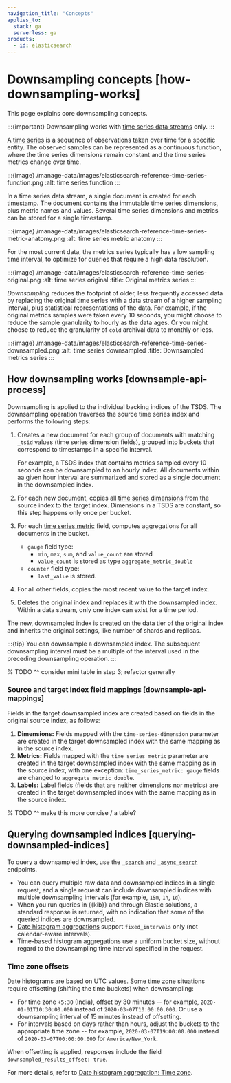 ```yaml
---
navigation_title: "Concepts"
applies_to:
  stack: ga
  serverless: ga
products:
  - id: elasticsearch
---
```


# Downsampling concepts [how-downsampling-works]

This page explains core downsampling concepts. 

:::{important}
Downsampling works with [time series data streams](/manage-data/data-store/data-streams/time-series-data-stream-tsds.md) only.
:::

A [time series](/manage-data/data-store/data-streams/time-series-data-stream-tsds.md#time-series) is a sequence of observations taken over time for a specific entity. The observed samples can be represented as a continuous function, where the time series dimensions remain constant and the time series metrics change over time.

:::{image} /manage-data/images/elasticsearch-reference-time-series-function.png
:alt: time series function
:::

In a time series data stream, a single document is created for each timestamp. The document contains the immutable time series dimensions, plus metric names and values. Several time series dimensions and metrics can be stored for a single timestamp.

:::{image} /manage-data/images/elasticsearch-reference-time-series-metric-anatomy.png
:alt: time series metric anatomy
:::

For the most current data, the metrics series typically has a low sampling time interval, to optimize for queries that require a high data resolution.

:::{image} /manage-data/images/elasticsearch-reference-time-series-original.png
:alt: time series original
:title: Original metrics series
:::

_Downsampling_ reduces the footprint of older, less frequently accessed data by replacing the original time series with a data stream of a higher sampling interval, plus statistical representations of the data. For example, if the original metrics samples were taken every 10 seconds, you might choose to reduce the sample granularity to hourly as the data ages. Or you might choose to reduce the granularity of `cold` archival data to monthly or less.

:::{image} /manage-data/images/elasticsearch-reference-time-series-downsampled.png
:alt: time series downsampled
:title: Downsampled metrics series
:::


## How downsampling works [downsample-api-process]

Downsampling is applied to the individual backing indices of the TSDS. The downsampling operation traverses the source time series index and performs the following steps:

1. Creates a new document for each group of documents with  matching `_tsid` values (time series dimension fields), grouped into buckets that correspond to timestamps in a specific interval.

    For example, a TSDS index that contains metrics sampled every 10 seconds can be downsampled to an hourly index. All documents within aa given hour interval are summarized and stored as a single document in the downsampled index.

2. For each new document, copies all [time series dimensions](time-series-data-stream-tsds.md#time-series-dimension) from the source index to the target index. Dimensions in a TSDS are constant, so this step happens only once per bucket.
3. For each [time series metric](time-series-data-stream-tsds.md#time-series-metric) field, computes aggregations for all documents in the bucket.

    * `gauge` field type:
        * `min`, `max`, `sum`, and `value_count` are stored 
        * `value_count` is stored as type `aggregate_metric_double`
    * `counter` field type:
        * `last_value` is stored.

4. For all other fields, copies the most recent value to the target index.
5. Deletes the original index and replaces it with the downsampled index. Within a data stream, only one index can exist for a time period.

The new, downsampled index is created on the data tier of the original index and inherits the original settings, like number of shards and replicas.

:::{tip}
You can downsample a downsampled index. The subsequent downsampling interval must be a multiple of the interval used in the preceding downsampling operation.
:::

% TODO ^^ consider mini table in step 3; refactor generally

### Source and target index field mappings [downsample-api-mappings]

Fields in the target downsampled index are created based on fields in the original source index, as follows:

1. **Dimensions:** Fields mapped with the `time-series-dimension` parameter are created in the target downsampled index with the same mapping as in the source index.
2. **Metrics:** Fields mapped with the `time_series_metric` parameter are created in the target downsampled index with the same mapping as in the source index, with one exception: `time_series_metric: gauge` fields are changed to `aggregate_metric_double`.
3. **Labels:** Label fields (fields that are neither dimensions nor metrics) are created in the target downsampled index with the same mapping as in the source index.

% TODO ^^ make this more concise / a table?

## Querying downsampled indices [querying-downsampled-indices]

To query a downsampled index, use the [`_search`](https://www.elastic.co/docs/api/doc/elasticsearch/operation/operation-search) and [`_async_search`](https://www.elastic.co/docs/api/doc/elasticsearch/operation/operation-async-search-submit) endpoints. 

* You can query multiple raw data and downsampled indices in a single request, and a single request can include downsampled indices with multiple downsampling intervals (for example, `15m`, `1h`, `1d`).
* When you run queries in {{kib}} and through Elastic solutions, a standard response is returned, with no indication that some of the queried indices are downsampled.
* [Date histogram aggregations](elasticsearch://reference/aggregations/search-aggregations-bucket-datehistogram-aggregation.md) support `fixed_intervals` only (not calendar-aware intervals).
* Time-based histogram aggregations use a uniform bucket size, without regard to the downsampling time interval specified in the request.

### Time zone offsets

Date histograms are based on UTC values. Some time zone situations require offsetting (shifting the time buckets) when downsampling:
     
* For time zone `+5:30` (India), offset by 30 minutes -- for example, `2020-01-01T10:30:00.000` instead of `2020-03-07T10:00:00.000`. Or use a downsampling interval of 15 minutes instead of offsetting.
* For intervals based on days rather than hours, adjust the buckets to the appropriate time zone -- for example, `2020-03-07T19:00:00.000` instead of `2020-03-07T00:00:00.000` for `America/New_York`. 

When offsetting is applied, responses include the field `downsampled_results_offset: true`.

For more details, refer to [Date histogram aggregation: Time zone](elasticsearch://reference/aggregations/search-aggregations-bucket-datehistogram-aggregation.md#datehistogram-aggregation-time-zone).



